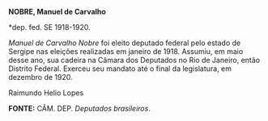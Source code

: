**NOBRE, Manuel de Carvalho**

\*dep. fed. SE 1918-1920.

*Manuel de Carvalho Nobre* foi eleito deputado federal pelo estado de
Sergipe nas eleições realizadas em janeiro de 1918. Assumiu, em maio
desse ano, sua cadeira na Câmara dos Deputados no Rio de Janeiro, então
Distrito Federal. Exerceu seu mandato até o final da legislatura, em
dezembro de 1920.

Raimundo Helio Lopes

**FONTE:** CÂM. DEP. *Deputados brasileiros*.
